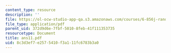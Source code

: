 ```yaml
---
content_type: resource
description: ''
file: https://ol-ocw-studio-app-qa.s3.amazonaws.com/courses/6-856j-randomized-algorithms-fall-2002/8c3d3ef7e2575410f3a111fc6783b3a0_ans11.pdf
file_type: application/pdf
parent_uid: 372d9d6e-7fbf-5010-8feb-41f111353735
resourcetype: Document
title: ans11.pdf
uid: 8c3d3ef7-e257-5410-f3a1-11fc6783b3a0
---
```

